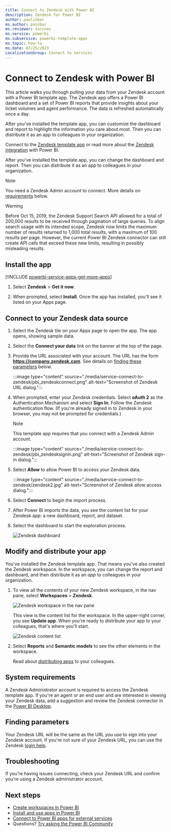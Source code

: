 ```yaml
---
title: Connect to Zendesk with Power BI
description: Zendesk for Power BI
author: paulinbar
ms.author: painbar
ms.reviewer: sarinas
ms.service: powerbi
ms.subservice: powerbi-template-apps
ms.topic: how-to
ms.date: 07/25/2023
LocalizationGroup: Connect to services
---
```

# Connect to Zendesk with Power BI

This article walks you through pulling your data from your Zendesk account with a Power BI template app. The Zendesk app offers a Power BI dashboard and a set of Power BI reports that provide insights about your ticket volumes and agent performance. The data is refreshed automatically once a day. 

After you've installed the template app, you can customize the dashboard and report to highlight the information you care about most. Then you can distribute it as an app to colleagues in your organization.

Connect to the [Zendesk template app](https://app.powerbi.com/groups/me/getapps/services/pbi-contentpacks.pbiapps-zendesk) or read more about the [Zendesk integration](https://powerbi.microsoft.com/integrations/zendesk) with Power BI.

After you've installed the template app, you can change the dashboard and report. Then you can distribute it as an app to colleagues in your organization.

>[!NOTE]
>You need a Zendesk Admin account to connect. More details on [requirements](#system-requirements) below.

>[!WARNING]
>Before Oct 15, 2019, the Zendesk Support Search API allowed for a total of 200,000 results to be received through pagination of large queries. To align search usage with its intended scope, Zendesk now limits the maximum number of results returned to 1,000 total results, with a maximum of 100 results per page. However, the current Power BI Zendesk connector can still create API calls that exceed these new limits, resulting in possibly misleading results.

## Install the app

[!INCLUDE [powerbi-service-apps-get-more-apps](../includes/powerbi-service-apps-get-more-apps.md)]

1. Select **Zendesk** \> **Get it now**.

1. When prompted, select **Install**. Once the app has installed, you'll see it listed on your Apps page.

## Connect to your Zendesk data source

1. Select the Zendesk tile on your Apps page to open the app. The app opens, showing sample data.

1. Select the **Connect your data** link on the banner at the top of the page.

1. Provide the URL associated with your account. The URL has the form **https://company.zendesk.com**. See details on [finding these parameters](#finding-parameters) below.
   
   :::image type="content" source="./media/service-connect-to-zendesk/pbi_zendeskconnect.png" alt-text="Screenshot of Zendesk URL dialog.":::

1. When prompted, enter your Zendesk credentials.  Select **oAuth 2** as the Authentication Mechanism and select **Sign In**. Follow the Zendesk authentication flow. (If you're already signed in to Zendesk in your browser, you may not be prompted for credentials.)
   
   > [!NOTE]
   > This template app requires that you connect with a Zendesk Admin account. 
   > 
   
   :::image type="content" source="./media/service-connect-to-zendesk/pbi_zendesksignin.png" alt-text="Screenshot of Zendesk sign-in dialog.":::

1. Select **Allow** to allow Power BI to access your Zendesk data.
   
   :::image type="content" source="./media/service-connect-to-zendesk/zendesk2.jpg" alt-text="Screenshot of Zendesk allow access dialog.":::

1. Select **Connect** to begin the import process. 

1. After Power BI imports the data, you see the content list for your Zendesk app: a new dashboard, report, and dataset.

1. Select the dashboard to start the exploration process.

    ![Zendesk dashboard](media/service-connect-to-zendesk/power-bi-zendesk-dashboard.png)
   
## Modify and distribute your app

You've installed the Zendesk template app. That means you've also created the Zendesk workspace. In the workspace, you can change the report and dashboard, and then distribute it as an *app* to colleagues in your organization. 

1. To view all the contents of your new Zendesk workspace, in the nav pane, select **Workspaces** > **Zendesk**. 

    ![Zendesk workspace in the nav pane](media/service-connect-to-zendesk/power-bi-zendesk-workspace-left-nav.png)

    This view is the content list for the workspace. In the upper-right corner, you see **Update app**. When you're ready to distribute your app to your colleagues, that's where you'll start. 

    ![Zendesk content list](media/service-connect-to-zendesk/power-bi-zendesk-content-list.png)

2. Select **Reports** and **Semantic models** to see the other elements in the workspace.

    Read about [distributing apps](../collaborate-share/service-create-distribute-apps.md) to your colleagues.

## System requirements
A Zendesk Administrator account is required to access the Zendesk template app. If you're an agent or an end user and are interested in viewing your Zendesk data, add a suggestion and review the Zendesk connector in the [Power BI Desktop](desktop-connect-to-data.md).

## Finding parameters
Your Zendesk URL will be the same as the URL you use to sign into your Zendesk account. If you're not sure of your Zendesk URL, you can use the Zendesk [login help](https://www.zendesk.com/login/).

## Troubleshooting
If you're having issues connecting, check your Zendesk URL and confirm you're using a Zendesk administrator account.

## Next steps

* [Create workspaces in Power BI](../collaborate-share/service-create-the-new-workspaces.md)
* [Install and use apps in Power BI](../consumer/end-user-apps.md)
* [Connect to Power BI apps for external services](service-connect-to-services.md)
* Questions? [Try asking the Power BI Community](https://community.powerbi.com/)
